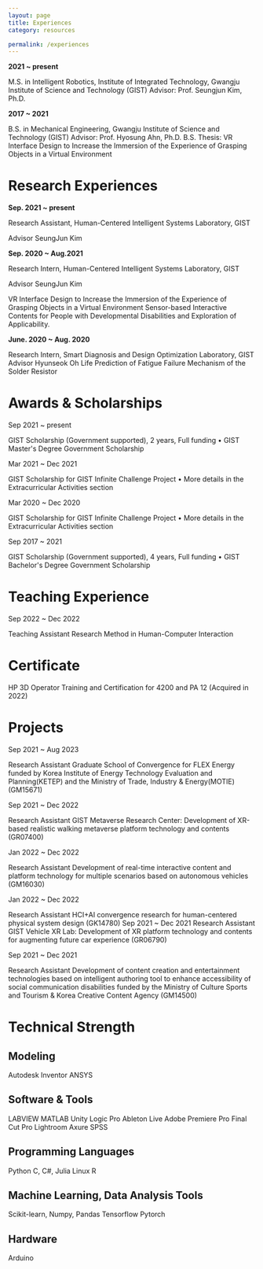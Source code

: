 ```yaml
---
layout: page
title: Experiences
category: resources

permalink: /experiences
---
```



**2021 ~ present**

M.S. in Intelligent Robotics, Institute of Integrated Technology, Gwangju Institute of Science and Technology (GIST)
Advisor: Prof. Seungjun Kim, Ph.D.

**2017 ~ 2021**           

B.S. in Mechanical Engineering, Gwangju Institute of Science and Technology (GIST)
Advisor: Prof. Hyosung Ahn, Ph.D.
B.S. Thesis: VR Interface Design to Increase the Immersion of the Experience of Grasping Objects in a Virtual Environment

# Research Experiences

**Sep. 2021 ~ present**           

Research Assistant, Human-Centered Intelligent Systems Laboratory, GIST

Advisor SeungJun Kim

**Sep. 2020 ~ Aug.2021**        

Research Intern, Human-Centered Intelligent Systems Laboratory, GIST

Advisor SeungJun Kim

VR Interface Design to Increase the Immersion of the Experience of Grasping Objects in a Virtual Environment
Sensor-based Interactive Contents for People with Developmental Disabilities and Exploration of Applicability.

**June. 2020 ~ Aug. 2020**     

Research Intern, Smart Diagnosis and Design Optimization Laboratory, GIST
Advisor Hyunseok Oh
Life Prediction of Fatigue Failure Mechanism of the Solder Resistor 


# Awards & Scholarships

Sep 2021 ~ present          

GIST Scholarship (Government supported), 2 years, Full funding
• GIST Master's Degree Government Scholarship

Mar 2021 ~ Dec 2021     

GIST Scholarship for GIST Infinite Challenge Project
• More details in the Extracurricular Activities section

Mar 2020 ~ Dec 2020     

GIST Scholarship for GIST Infinite Challenge Project
• More details in the Extracurricular Activities section

Sep 2017 ~ 2021              

GIST Scholarship (Government supported), 4 years, Full funding
• GIST Bachelor's Degree Government Scholarship

# Teaching Experience

Sep  2022 ~ Dec 2022    

Teaching Assistant
Research Method in Human-Computer Interaction

# Certificate

HP 3D Operator Training and Certification for 4200 and PA 12 (Acquired in 2022)

# Projects

Sep  2021 ~ Aug 2023    

Research Assistant
Graduate School of Convergence for FLEX Energy funded by Korea Institute
of Energy Technology Evaluation and Planning(KETEP) and the Ministry of
Trade, Industry & Energy(MOTIE) (GM15671)

Sep  2021 ~ Dec 2022    

Research Assistant
GIST Metaverse Research Center: Development of XR-based realistic walking metaverse platform technology and contents (GR07400)

Jan  2022 ~ Dec 2022    

Research Assistant
Development of real-time interactive content and platform technology for multiple scenarios based on autonomous vehicles (GM16030)

Jan  2022 ~ Dec 2022    

Research Assistant
HCI+AI convergence research for human-centered physical system design (GK14780)
Sep  2021 ~ Dec 2021    Research Assistant
GIST Vehicle XR Lab: Development of XR platform technology and contents for augmenting future car experience (GR06790)

Sep  2021 ~ Dec 2021     

Research Assistant
Development of content creation and entertainment technologies based on intelligent   authoring tool to enhance accessibility of social communication disabilities funded by the Ministry of Culture Sports and Tourism & Korea Creative Content Agency (GM14500)


# Technical Strength

## Modeling
Autodesk Inventor
ANSYS

## Software & Tools
LABVIEW
MATLAB
Unity
Logic Pro
Ableton Live
Adobe Premiere Pro
Final Cut Pro
Lightroom
Axure
SPSS

## Programming Languages 
Python
C, C#, Julia
Linux
R

## Machine Learning, Data Analysis Tools
Scikit-learn, Numpy, Pandas
Tensorflow
Pytorch

## Hardware
Arduino

